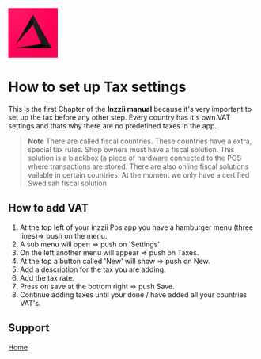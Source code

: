 <img src="../Assets/Pictures/play_store_512.png" alt="inzzii logo" width="100"/>

# How to set up Tax settings
This is the first Chapter of the **Inzzii manual** because it's very important to set up the tax before any other step. Every country has it's own VAT settings and thats why there are no predefined taxes in the app.
>**Note** There are called fiscal countries. These countries have a extra, special tax rules. Shop owners must have a fiscal solution. This solution is a blackbox (a piece of hardware connected to the POS where transactions are stored. There are also online fiscal solutions vailable in certain countries. At the moment we only have a certified Swedisah fiscal solution

## How to add VAT

1. At the top left of your inzzii Pos app you have a hamburger menu (three lines)=> push on the menu.
2. A sub menu will open => push on 'Settings'
3. On the left another menu will appear => push on Taxes. 
4. At the top a button called 'New' will show => push on New.
5. Add a description for the tax you are adding.
6. Add the tax rate.
7. Press on save at the bottom right => push Save.
8. Continue adding taxes until your done / have added all your countries VAT's. 


## Support
[Home](../index.md)